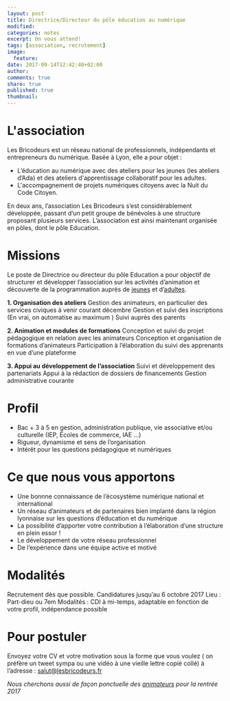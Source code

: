 ```yaml
---
layout: post
title: Directrice/Directeur du pôle éducation au numérique
modified:
categories: notes
excerpt: On vous attend!
tags: [association, recrutement]
image:
  feature:
date: 2017-09-14T12:42:40+02:00
author: 
comments: true
share: true
published: true
thumbnail: 
---
```


# L'association

Les Bricodeurs est un réseau national de professionnels, indépendants et entrepreneurs du numérique. Basée à Lyon, elle a pour objet : 
* L’éducation au numérique avec des ateliers pour les jeunes (les ateliers d’Ada) et des ateliers d'apprentissage collaboratif pour les adultes.
* L'accompagnement de projets numériques citoyens avec la Nuit du Code Citoyen.

En deux ans, l’association Les Bricodeurs s’est considérablement développée, passant d’un petit groupe de bénévoles à une structure proposant plusieurs services. L’association est ainsi maintenant organisée en pôles, dont le pôle Education.

# Missions

Le poste de Directrice ou directeur du pôle Education a pour objectif de structurer et développer l’association sur les activités d’animation et découverte de la programmation auprès de [jeunes](https://lesbricodeurs.fr/AteliersdAda/) et d’[adultes](https://lesbricodeurs.fr/preecoledunumerique/).

**1. Organisation des ateliers**
Gestion des animateurs, en particulier des services civiques à venir courant décembre
Gestion et suivi des inscriptions (En vrai, on automatise au maximum ) 
Suivi auprès des parents

**2. Animation et modules de formations**
Conception et suivi du projet pédagogique en relation avec les animateurs
Conception et organisation de formations d’animateurs
Participation à l’élaboration du suivi des apprenants en vue d’une plateforme

**3. Appui au développement de l’association**
Suivi et développement des partenariats 
Appui à la rédaction de dossiers de financements
Gestion administrative courante


# Profil

* Bac + 3 à 5 en gestion, administration publique, vie associative et/ou culturelle (IEP, Écoles de commerce, IAE ...)
* Rigueur, dynamisme et sens de l’organisation
* Intérêt pour les questions pédagogique et numériques

# Ce que nous vous apportons

* Une bonnne connaissance de l’écosystème numérique national et international
* Un réseau d’animateurs et de partenaires bien implanté dans la région lyonnaise sur les questions d’éducation et du numérique
* La possibilité d’apporter votre contribution à l’élaboration d’une structure en plein essor !
* Le développement de votre réseau professionnel
* De l’expérience dans une équipe active et motivé

# Modalités

Recrutement dès que possible. Candidatures jusqu’au 6 octobre 2017
Lieu : Part-dieu ou 7em
Modalités : CDI à mi-temps, adaptable en fonction de votre profil, indépendance possible

# Pour postuler

Envoyez votre CV et votre motivation sous la forme que vous voulez ( on préfère un tweet sympa ou une vidéo à une vieille lettre copié collé) à l’adresse : [salut@lesbricodeurs.fr](mailto:salut@lesbricodeurs.fr)

*Nous cherchons aussi de façon ponctuelle des [animateurs](http://lesbricodeurs.fr/notes/Les-Bricodeurs-Recrutent-2/) pour la rentrée 2017*